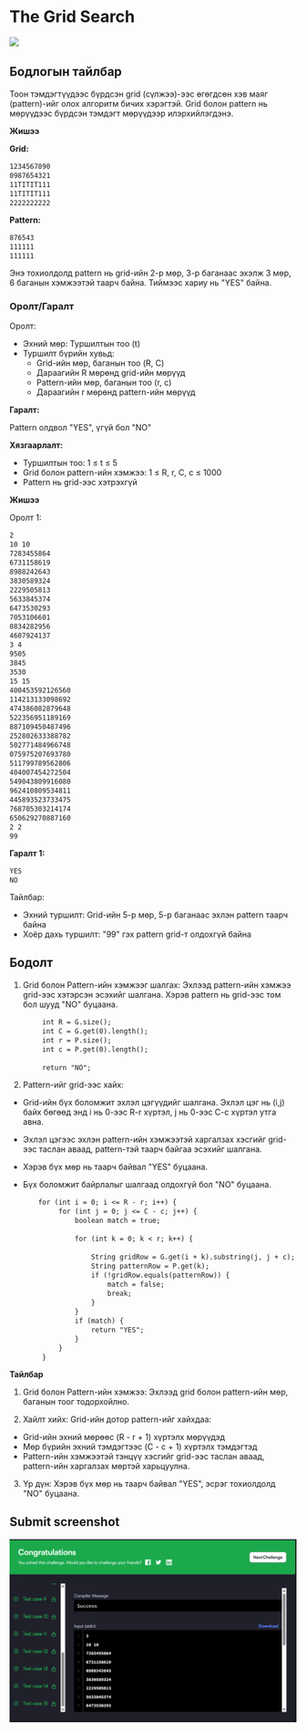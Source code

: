 # The Grid Search

[![]( https://img.shields.io/badge/Бодлогын_линк-blue)](https://www.hackerrank.com/challenges/the-grid-search/problem?isFullScreen=true)

## Бодлогын тайлбар

Тоон тэмдэгтүүдээс бүрдсэн grid (сүлжээ)-ээс өгөгдсөн хэв маяг (pattern)-ийг олох алгоритм бичих хэрэгтэй. Grid болон pattern нь мөрүүдээс бүрдсэн тэмдэгт мөрүүдээр илэрхийлэгдэнэ.

**Жишээ**

**Grid:**

```
1234567890  
0987654321  
11TITIT111  
11TITIT111  
2222222222  
```

**Pattern:**

```
876543  
111111  
111111  
```

Энэ тохиолдолд pattern нь grid-ийн 2-р мөр, 3-р баганаас эхэлж 3 мөр, 6 баганын хэмжээтэй таарч байна. Тиймээс хариу нь "YES" байна.

### Оролт/Гаралт

Оролт:

- Эхний мөр: Туршилтын тоо (t)
- Туршилт бүрийн хувьд:
    - Grid-ийн мөр, баганын тоо (R, C)
    - Дараагийн R мөрөнд grid-ийн мөрүүд
    - Pattern-ийн мөр, баганын тоо (r, c)
    - Дараагийн r мөрөнд pattern-ийн мөрүүд

**Гаралт:**

Pattern олдвол "YES", үгүй бол "NO"

**Хязгаарлалт:**

- Туршилтын тоо: 1 ≤ t ≤ 5
- Grid болон pattern-ийн хэмжээ: 1 ≤ R, r, C, c ≤ 1000
- Pattern нь grid-ээс хэтрэхгүй

**Жишээ**

Оролт 1:

```
2
10 10
7283455864
6731158619
8988242643
3830589324
2229505813
5633845374
6473530293
7053106601
0834282956
4607924137
3 4
9505
3845
3530
15 15
400453592126560
114213133098692
474386082879648
522356951189169
887109450487496
252802633388782
502771484966748
075975207693780
511799789562806
404007454272504
549043809916080
962410809534811
445893523733475
768705303214174
650629270887160
2 2
99
```

**Гаралт 1:**

```
YES
NO
```

Тайлбар:

- Эхний туршилт: Grid-ийн 5-р мөр, 5-р баганаас эхлэн pattern таарч байна
- Хоёр дахь туршилт: "99" гэх pattern grid-т олдохгүй байна

## Бодолт

1. Grid болон Pattern-ийн хэмжээг шалгах: Эхлээд pattern-ийн хэмжээ grid-ээс хэтэрсэн эсэхийг шалгана. Хэрэв pattern нь grid-ээс том бол шууд "NO" буцаана.

```
        int R = G.size();        
        int C = G.get(0).length(); 
        int r = P.size();        
        int c = P.get(0).length(); 

        return "NO";
```

2. Pattern-ийг grid-ээс хайх:

- Grid-ийн бүх боломжит эхлэл цэгүүдийг шалгана. Эхлэл цэг нь (i,j) байх бөгөөд энд i нь 0-ээс R-r хүртэл, j нь 0-ээс C-c хүртэл утга авна.

- Эхлэл цэгээс эхлэн pattern-ийн хэмжээтэй харгалзах хэсгийг grid-ээс таслан аваад, pattern-тэй таарч байгаа эсэхийг шалгана.

- Хэрэв бүх мөр нь таарч байвал "YES" буцаана.

- Бүх боломжит байрлалыг шалгаад олдохгүй бол "NO" буцаана.

``` 
       for (int i = 0; i <= R - r; i++) {
            for (int j = 0; j <= C - c; j++) {
                boolean match = true;

                for (int k = 0; k < r; k++) {

                    String gridRow = G.get(i + k).substring(j, j + c);
                    String patternRow = P.get(k);
                    if (!gridRow.equals(patternRow)) {
                        match = false;
                        break;
                    }
                }
                if (match) {
                    return "YES";
                }
            }
        }
```

**Тайлбар**

1. Grid болон Pattern-ийн хэмжээ: Эхлээд grid болон pattern-ийн мөр, баганын тоог тодорхойлно.

2. Хайлт хийх: Grid-ийн дотор pattern-ийг хайхдаа:

- Grid-ийн эхний мөрөөс (R - r + 1) хүртэлх мөрүүдэд
- Мөр бүрийн эхний тэмдэгтээс (C - c + 1) хүртэлх тэмдэгтэд
- Pattern-ийн хэмжээтэй тэнцүү хэсгийг grid-ээс таслан аваад, pattern-ийн харгалзах мөртэй харьцуулна.

3. Үр дүн: Хэрэв бүх мөр нь таарч байвал "YES", эсрэг тохиолдолд "NO" буцаана.

## Submit screenshot

![Submit](/images/18.submit.png)

